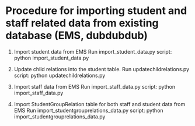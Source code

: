 # Procedure for importing student and staff related data from existing database (EMS, dubdubdub)
1. Import student data from EMS
    Run import_student_data.py script:
    python import_student_data.py <EMS  db> <unified  db>

2. Update child relations into the student table.
    Run updatechildrelations.py script:
    python updatechildrelations.py <EMS db> <unified db>

3. Import staff data from EMS
    Run import_staff_data.py script:
    python import_staff_data.py <EMS  db> <unified  db>

4. Import StudentGroupRelation table for both staff and student data from EMS
    Run import_studentgrouprelations_data.py script:
    python import_studentgrouprelations_data.py <EMS db> <unified db>
